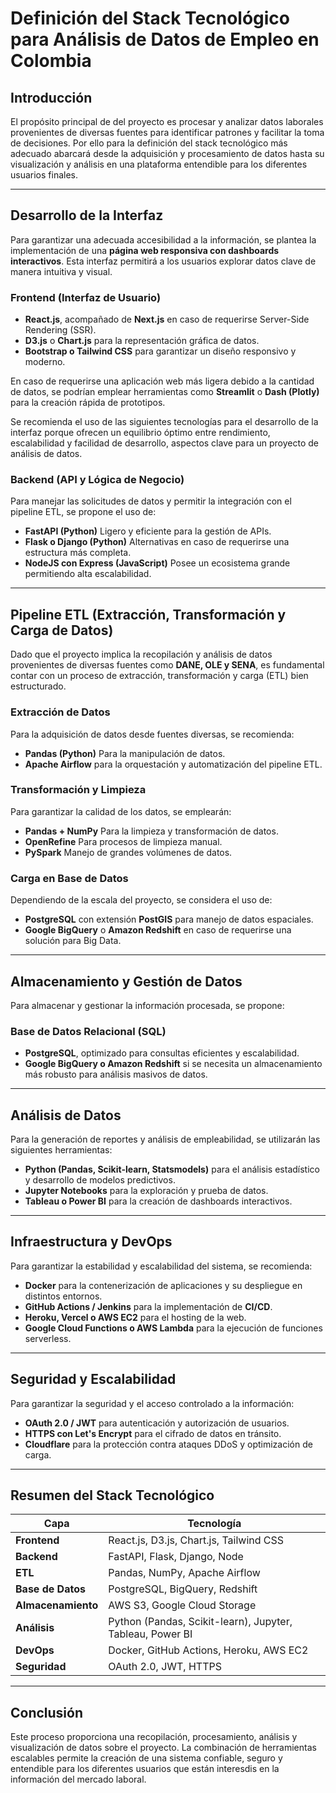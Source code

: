 # **Definición del Stack Tecnológico para Análisis de Datos de Empleo en Colombia**

## **Introducción**

El propósito principal de del proyecto es procesar y analizar datos laborales provenientes de diversas fuentes para identificar patrones y facilitar la toma de decisiones. Por ello para la definición del stack tecnológico más adecuado abarcará desde la adquisición y procesamiento de datos hasta su visualización y análisis en una plataforma entendible para los diferentes usuarios finales.

---

## **Desarrollo de la Interfaz**

Para garantizar una adecuada accesibilidad a la información, se plantea la implementación de una **página web responsiva con dashboards interactivos**. Esta interfaz permitirá a los usuarios explorar datos clave de manera intuitiva y visual.

### **Frontend (Interfaz de Usuario)**

- **React.js**, acompañado de **Next.js** en caso de requerirse Server-Side Rendering (SSR).
- **D3.js** o **Chart.js** para la representación gráfica de datos.
- **Bootstrap o Tailwind CSS** para garantizar un diseño responsivo y moderno.

En caso de requerirse una aplicación web más ligera debido a la cantidad de datos, se podrían emplear herramientas como **Streamlit** o **Dash (Plotly)** para la creación rápida de prototipos.

Se recomienda el uso de las siguientes tecnologías para el desarrollo de la interfaz porque ofrecen un equilibrio óptimo entre rendimiento, escalabilidad y facilidad de desarrollo, aspectos clave para un proyecto de análisis de datos.

### **Backend (API y Lógica de Negocio)**

Para manejar las solicitudes de datos y permitir la integración con el pipeline ETL, se propone el uso de:

- **FastAPI (Python)** Ligero y eficiente para la gestión de APIs.
- **Flask o Django (Python)** Alternativas en caso de requerirse una estructura más completa.
- **NodeJS con Express (JavaScript)** Posee un ecosistema grande permitiendo alta escalabilidad.

---

## **Pipeline ETL (Extracción, Transformación y Carga de Datos)**

Dado que el proyecto implica la recopilación y análisis de datos provenientes de diversas fuentes como **DANE, OLE y SENA**, es fundamental contar con un proceso de extracción, transformación y carga (ETL) bien estructurado.

### **Extracción de Datos**

Para la adquisición de datos desde fuentes diversas, se recomienda:

- **Pandas (Python)** Para la manipulación de datos.
- **Apache Airflow** para la orquestación y automatización del pipeline ETL.

### **Transformación y Limpieza**

Para garantizar la calidad de los datos, se emplearán:

- **Pandas + NumPy** Para la limpieza y transformación de datos.
- **OpenRefine** Para procesos de limpieza manual.
- **PySpark** Manejo de grandes volúmenes de datos.

### **Carga en Base de Datos**

Dependiendo de la escala del proyecto, se considera el uso de:

- **PostgreSQL** con extensión **PostGIS** para manejo de datos espaciales.
- **Google BigQuery** o **Amazon Redshift** en caso de requerirse una solución para Big Data.

---

## **Almacenamiento y Gestión de Datos**

Para almacenar y gestionar la información procesada, se propone:

### **Base de Datos Relacional (SQL)**

- **PostgreSQL**, optimizado para consultas eficientes y escalabilidad.
- **Google BigQuery o Amazon Redshift** si se necesita un almacenamiento más robusto para análisis masivos de datos.

<!--
 ### **Almacenamiento de Archivos (Datos sin Procesar)**
- **Google Drive, AWS S3 o Google Cloud Storage** para almacenar datasets en bruto antes del procesamiento.
-->

---

## **Análisis de Datos**

Para la generación de reportes y análisis de empleabilidad, se utilizarán las siguientes herramientas:

- **Python (Pandas, Scikit-learn, Statsmodels)** para el análisis estadístico y desarrollo de modelos predictivos.
- **Jupyter Notebooks** para la exploración y prueba de datos.
- **Tableau o Power BI** para la creación de dashboards interactivos.

---

## **Infraestructura y DevOps**

Para garantizar la estabilidad y escalabilidad del sistema, se recomienda:

- **Docker** para la contenerización de aplicaciones y su despliegue en distintos entornos.
- **GitHub Actions / Jenkins** para la implementación de **CI/CD**.
- **Heroku, Vercel o AWS EC2** para el hosting de la web.
- **Google Cloud Functions o AWS Lambda** para la ejecución de funciones serverless.

---

## **Seguridad y Escalabilidad**

Para garantizar la seguridad y el acceso controlado a la información:

- **OAuth 2.0 / JWT** para autenticación y autorización de usuarios.
- **HTTPS con Let's Encrypt** para el cifrado de datos en tránsito.
- **Cloudflare** para la protección contra ataques DDoS y optimización de carga.

---

## **Resumen del Stack Tecnológico**

| Capa               | Tecnología                                                |
| ------------------ | --------------------------------------------------------- |
| **Frontend**       | React.js, D3.js, Chart.js, Tailwind CSS                   |
| **Backend**        | FastAPI, Flask, Django, Node                              |
| **ETL**            | Pandas, NumPy, Apache Airflow                             |
| **Base de Datos**  | PostgreSQL, BigQuery, Redshift                            |
| **Almacenamiento** | AWS S3, Google Cloud Storage                              |
| **Análisis**       | Python (Pandas, Scikit-learn), Jupyter, Tableau, Power BI |
| **DevOps**         | Docker, GitHub Actions, Heroku, AWS EC2                   |
| **Seguridad**      | OAuth 2.0, JWT, HTTPS                                     |

---

## **Conclusión**

Este proceso proporciona una recopilación, procesamiento, análisis y visualización de datos sobre el proyecto. La combinación de herramientas escalables permite la creación de una sistema confiable, seguro y entendible para los diferentes usuarios que están interesdis en la información del mercado laboral.
